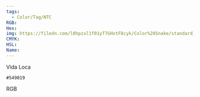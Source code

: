 ```yaml
---
tags:
  - Color/Tag/NTC
RGB:
Hex:
img: https://filedn.com/l0hpzxl1f01yT7GHxtF8cyk/Color%20Snake/standard_csv_to_svg/549019.svg
CMYK:
HSL:
Name:
---
```

Vida Loca
```palette
#549019
```
RGB
